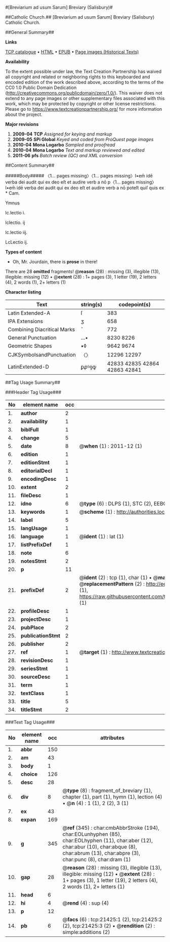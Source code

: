 #[Breviarium ad usum Sarum] Breviary (Salisbury)#

##Catholic Church.##
[Breviarium ad usum Sarum]
Breviary (Salisbury)
Catholic Church.

##General Summary##

**Links**

[TCP catalogue](http://www.ota.ox.ac.uk/tcp/)  • 
[HTML](http://tei.it.ox.ac.uk/tcp/Texts-HTML/free/A05/A05684.html)  • 
[EPUB](http://tei.it.ox.ac.uk/tcp/Texts-EPUB/free/A05/A05684.epub) • 
[Page images (Historical Texts)](https://historicaltexts.jisc.ac.uk/eebo-99855917e)

**Availability**

To the extent possible under law, the Text Creation Partnership has waived all copyright and related or neighboring rights to this keyboarded and encoded edition of the work described above, according to the terms of the CC0 1.0 Public Domain Dedication (http://creativecommons.org/publicdomain/zero/1.0/). This waiver does not extend to any page images or other supplementary files associated with this work, which may be protected by copyright or other license restrictions. Please go to https://www.textcreationpartnership.org/ for more information about the project.

**Major revisions**

1. __2009-04__ __TCP__ *Assigned for keying and markup*
1. __2009-05__ __SPi Global__ *Keyed and coded from ProQuest page images*
1. __2010-04__ __Mona Logarbo__ *Sampled and proofread*
1. __2010-04__ __Mona Logarbo__ *Text and markup reviewed and edited*
1. __2011-06__ __pfs__ *Batch review (QC) and XML conversion*

##Content Summary##

#####Body#####
〈1… pages missing〉〈1… pages missing〉I•em̄ idē verba dei audit qui ex deo eſt et audire verb a nō p〈1… pages missing〉I•em̄ idē verba dei audit qui ex deo eſt et audire verb a nō poteſt quiſ quis ex
      * Cam.

Ymnus

lc.lectio i.

lclectio. ij

lc.lectio iij.

LcLectio ij.

**Types of content**

  * Oh, Mr. Jourdain, there is **prose** in there!

There are 28 **omitted** fragments! 
 @__reason__ (28) : missing (3), illegible (13), illegible: missing (12)  •  @__extent__ (28) : 1+ pages (3), 1 letter (19), 2 letters (4), 2 words (1), 2+ letters (1)

**Character listing**


|Text|string(s)|codepoint(s)|
|---|---|---|
|Latin Extended-A|ſ|383|
|IPA  Extensions|ʒ|658|
|Combining             Diacritical Marks|̄|772|
|General Punctuation|…•|8230 8226|
|Geometric Shapes|▪◊|9642 9674|
|CJKSymbolsandPunctuation|〈〉|12296 12297|
|LatinExtended-D|ꝑꝓꝰꝯꝙ|42833 42835 42864 42863 42841|

##Tag Usage Summary##

###Header Tag Usage###

|No|element name|occ|attributes|
|---|---|---|---|
|1.|__author__|2||
|2.|__availability__|1||
|3.|__biblFull__|1||
|4.|__change__|5||
|5.|__date__|8| @__when__ (1) : 2011-12 (1)|
|6.|__edition__|1||
|7.|__editionStmt__|1||
|8.|__editorialDecl__|1||
|9.|__encodingDesc__|1||
|10.|__extent__|2||
|11.|__fileDesc__|1||
|12.|__idno__|6| @__type__ (6) : DLPS (1), STC (2), EEBO-CITATION (1), PROQUEST (1), VID (1)|
|13.|__keywords__|1| @__scheme__ (1) : http://authorities.loc.gov/ (1)|
|14.|__label__|5||
|15.|__langUsage__|1||
|16.|__language__|1| @__ident__ (1) : lat (1)|
|17.|__listPrefixDef__|1||
|18.|__note__|6||
|19.|__notesStmt__|2||
|20.|__p__|11||
|21.|__prefixDef__|2| @__ident__ (2) : tcp (1), char (1)  •  @__matchPattern__ (2) : ([0-9\-]+):([0-9IVX]+) (1), (.+) (1)  •  @__replacementPattern__ (2) : http://eebo.chadwyck.com/downloadtiff?vid=$1&page=$2 (1), https://raw.githubusercontent.com/textcreationpartnership/Texts/master/tcpchars.xml#$1 (1)|
|22.|__profileDesc__|1||
|23.|__projectDesc__|1||
|24.|__pubPlace__|2||
|25.|__publicationStmt__|2||
|26.|__publisher__|2||
|27.|__ref__|1| @__target__ (1) : http://www.textcreationpartnership.org/docs/. (1)|
|28.|__revisionDesc__|1||
|29.|__seriesStmt__|1||
|30.|__sourceDesc__|1||
|31.|__term__|1||
|32.|__textClass__|1||
|33.|__title__|5||
|34.|__titleStmt__|2||


###Text Tag Usage###

|No|element name|occ|attributes|
|---|---|---|---|
|1.|__abbr__|150||
|2.|__am__|43||
|3.|__body__|1||
|4.|__choice__|126||
|5.|__desc__|28||
|6.|__div__|8| @__type__ (8) : fragment_of_breviary (1), chapter (1), part (1), hymn (1), lection (4)  •  @__n__ (4) : 1 (1), 2 (2), 3 (1)|
|7.|__ex__|43||
|8.|__expan__|169||
|9.|__g__|345| @__ref__ (345) : char:cmbAbbrStroke (194), char:EOLunhyphen (85), char:EOLhyphen (11), char:aber (12), char:abur (10), char:abque (8), char:abrum (13), char:abpre (3), char:punc (8), char:dram (1)|
|10.|__gap__|28| @__reason__ (28) : missing (3), illegible (13), illegible: missing (12)  •  @__extent__ (28) : 1+ pages (3), 1 letter (19), 2 letters (4), 2 words (1), 2+ letters (1)|
|11.|__head__|6||
|12.|__hi__|4| @__rend__ (4) : sup (4)|
|13.|__p__|12||
|14.|__pb__|6| @__facs__ (6) : tcp:21425:1 (2), tcp:21425:2 (2), tcp:21425:3 (2)  •  @__rendition__ (2) : simple:additions (2)|
